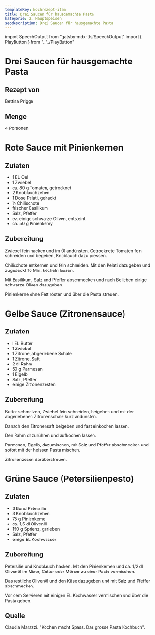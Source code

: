```yaml
---
templateKey: kochrezept-item
title: Drei Saucen für hausgemachte Pasta
kategorie: 2. Hauptspeisen
seodescription: Drei Saucen für hausgemachte Pasta
---
```

import SpeechOutput from "gatsby-mdx-tts/SpeechOutput"
import { PlayButton } from "../../PlayButton"

<SpeechOutput id="kochrezept-bettina-prigge-rote-sauce" customPlayButton={PlayButton}>

# Drei Saucen für hausgemachte Pasta

## Rezept von
Bettina Prigge

## Menge
4 Portionen

# Rote Sauce mit Pinienkernen
## Zutaten
- 1 EL Oel
- 1 Zwiebel
- ca. 80 g Tomaten, getrocknet
- 2 Knoblauchzehen
- 1 Dose Pelati, gehackt
- ½ Chilischote 
- frischer Basilikum
- Salz, Pfeffer
- ev. einige schwarze Oliven, entsteint
- ca. 50 g Pinienkemy

## Zubereitung
Zwiebel fein hacken und im Öl andünsten. 
Getrocknete Tomaten fein schneiden und begeben, Knoblauch dazu pressen. 

Chilischote entkernen und fein schneiden. Mit den Pelati dazugeben und zugedeckt 10 Min. köcheln lassen. 

Mit Basilikum, Salz und Pfeffer abschmecken und nach Belieben einige schwarze Oliven dazugeben. 

Pinienkerne ohne Fett rösten und über die Pasta streuen. 
</SpeechOutput>

<SpeechOutput id="kochrezept-bettina-prigge-gelbe-sauce" customPlayButton={PlayButton}>

# Gelbe Sauce (Zitronensauce) 

## Zutaten
- l EL Butter
- 1 Zwiebel
- 1 Zitrone, abgeriebene Schale
- 1 Zitrone, Saft
- 2 dl Rahm
- 50 g Parmesan
- 1 Eigelb
- Salz, Pfeffer
- einige Zitronenzesten

## Zubereitung 
Butter schmelzen, Zwiebel fein schneiden, beigeben und mit der abgeriebenen Zitronenschale kurz andünsten. 

Danach den Zitronensaft beigeben und fast einkochen lassen.

Den Rahm dazurühren und aufkochen lassen. 

Parmesan, Eigelb, dazumischen, mit Salz und Pfeffer abschmecken und sofort mit der heissen Pasta mischen.

Zitronenzesen darüberstreuen.
</SpeechOutput>

<SpeechOutput id="kochrezept-bettina-prigge-grüne-sauce" customPlayButton={PlayButton}>

# Grüne Sauce (Petersilienpesto) 
## Zutaten
- 3 Bund Petersilie
- 3 Knoblauchzehen
- 75 g Pinienkeme
- ca. 1,5 dl Olivenöl
- 150 g Sprienz, gerieben
- Salz, Pfeffer
- einige EL Kochwasser

## Zubereitung 
Petersilie und Knoblauch hacken. Mit den Pinienkernen und ca. 1/2 dl Olivenöl im Mixer, Cutter oder Mörser zu einer Paste vermischen. 

Das restliche Olivenöl und den Käse dazugeben und mit Salz und Pfeffer abschmecken. 

Vor dem Servieren mit einigen EL Kochwasser vermischen und über die Pasta geben. 

## Quelle
Claudia Marazzi. "Kochen macht Spass. Das grosse Pasta Kochbuch". 

</SpeechOutput>

